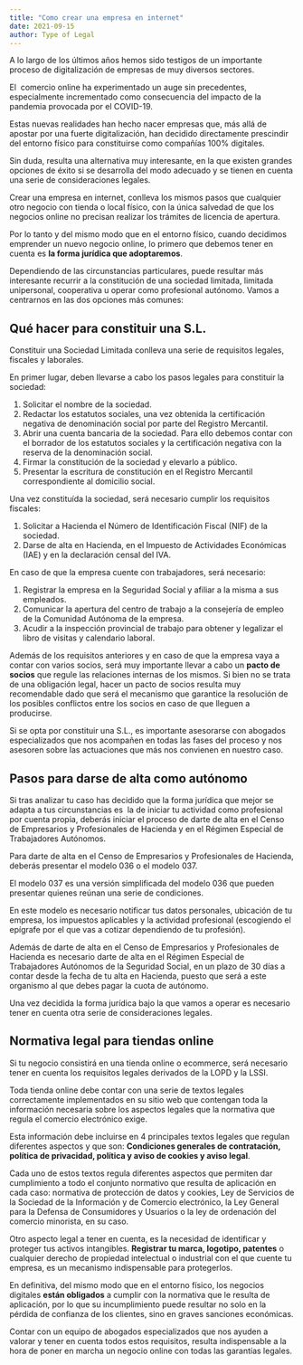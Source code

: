 ```yaml
---
title: "Como crear una empresa en internet"
date: 2021-09-15
author: Type of Legal
---
```


A lo largo de los últimos años hemos sido testigos de un importante proceso de digitalización de empresas de muy diversos sectores.

El  comercio online ha experimentado un auge sin precedentes, especialmente incrementado como consecuencia del impacto de la pandemia provocada por el COVID-19.

Estas nuevas realidades han hecho nacer empresas que, más allá de apostar por una fuerte digitalización, han decidido directamente prescindir del entorno físico para constituirse como compañías 100% digitales.

Sin duda, resulta una alternativa muy interesante, en la que existen grandes opciones de éxito si se desarrolla del modo adecuado y se tienen en cuenta una serie de consideraciones legales.

Crear una empresa en internet, conlleva los mismos pasos que cualquier otro negocio con tienda o local físico, con la única salvedad de que los negocios online no precisan realizar los trámites de licencia de apertura.

Por lo tanto y del mismo modo que en el entorno físico, cuando decidimos emprender un nuevo negocio online, lo primero que debemos tener en cuenta es **la forma jurídica que adoptaremos**.

Dependiendo de las circunstancias particulares, puede resultar más interesante recurrir a la constitución de una sociedad limitada, limitada unipersonal, cooperativa u operar como profesional autónomo. Vamos a centrarnos en las dos opciones más comunes:

**Qué hacer para constituir una S.L.**
--------------------------------------

Constituir una Sociedad Limitada conlleva una serie de requisitos legales, fiscales y laborales.

En primer lugar, deben llevarse a cabo los pasos legales para constituir la sociedad:

1.  Solicitar el nombre de la sociedad.
2.  Redactar los estatutos sociales, una vez obtenida la certificación negativa de denominación social por parte del Registro Mercantil.
3.  Abrir una cuenta bancaria de la sociedad. Para ello debemos contar con el borrador de los estatutos sociales y la certificación negativa con la reserva de la denominación social.
4.  Firmar la constitución de la sociedad y elevarlo a público.
5.  Presentar la escritura de constitución en el Registro Mercantil correspondiente al domicilio social.

Una vez constituída la sociedad, será necesario cumplir los requisitos fiscales:

1.  Solicitar a Hacienda el Número de Identificación Fiscal (NIF) de la sociedad.
2.  Darse de alta en Hacienda, en el Impuesto de Actividades Económicas (IAE) y en la declaración censal del IVA.

En caso de que la empresa cuente con trabajadores, será necesario:

1.  Registrar la empresa en la Seguridad Social y afiliar a la misma a sus empleados.
2.  Comunicar la apertura del centro de trabajo a la consejería de empleo de la Comunidad Autónoma de la empresa.
3.  Acudir a la inspección provincial de trabajo para obtener y legalizar el libro de visitas y calendario laboral.

Además de los requisitos anteriores y en caso de que la empresa vaya a contar con varios socios, será muy importante llevar a cabo un **pacto de socios** que regule las relaciones internas de los mismos. Si bien no se trata de una obligación legal, hacer un pacto de socios resulta muy recomendable dado que será el mecanismo que garantice la resolución de los posibles conflictos entre los socios en caso de que lleguen a producirse.

Si se opta por constituir una S.L., es importante asesorarse con abogados especializados que nos acompañen en todas las fases del proceso y nos asesoren sobre las actuaciones que más nos convienen en nuestro caso.

**Pasos para darse de alta como autónomo**
------------------------------------------

Si tras analizar tu caso has decidido que la forma jurídica que mejor se adapta a tus circunstancias es  la de iniciar tu actividad como profesional por cuenta propia, deberás iniciar el proceso de darte de alta en el Censo de Empresarios y Profesionales de Hacienda y en el Régimen Especial de Trabajadores Autónomos.

Para darte de alta en el Censo de Empresarios y Profesionales de Hacienda, deberás presentar el modelo 036 o el modelo 037.

El modelo 037 es una versión simplificada del modelo 036 que pueden presentar quienes reúnan una serie de condiciones.

En este modelo es necesario notificar tus datos personales, ubicación de tu empresa, los impuestos aplicables y la actividad profesional (escogiendo el epígrafe por el que vas a cotizar dependiendo de tu profesión).

Además de darte de alta en el Censo de Empresarios y Profesionales de Hacienda es necesario darte de alta en el Régimen Especial de Trabajadores Autónomos de la Seguridad Social, en un plazo de 30 días a contar desde la fecha de tu alta en Hacienda, puesto que será a este organismo al que debes pagar la cuota de autónomo.

Una vez decidida la forma jurídica bajo la que vamos a operar es necesario tener en cuenta otra serie de consideraciones legales.

Normativa legal para tiendas online
-----------------------------------

Si tu negocio consistirá en una tienda online o ecommerce, será necesario tener en cuenta los requisitos legales derivados de la LOPD y la LSSI.

Toda tienda online debe contar con una serie de textos legales correctamente implementados en su sitio web que contengan toda la información necesaria sobre los aspectos legales que la normativa que regula el comercio electrónico exige.

Esta información debe incluirse en 4 principales textos legales que regulan diferentes aspectos y que son: **Condiciones generales de contratación, política de privacidad, política y aviso de cookies y aviso legal**.

Cada uno de estos textos regula diferentes aspectos que permiten dar cumplimiento a todo el conjunto normativo que resulta de aplicación en cada caso: normativa de protección de datos y cookies, Ley de Servicios de la Sociedad de la Información y de Comercio electrónico, la Ley General para la Defensa de Consumidores y Usuarios o la ley de ordenación del comercio minorista, en su caso.

Otro aspecto legal a tener en cuenta, es la necesidad de identificar y proteger tus activos intangibles. **Registrar tu marca, logotipo, patentes** o cualquier derecho de propiedad intelectual o industrial con el que cuente tu empresa, es un mecanismo indispensable para protegerlos.

En definitiva, del mismo modo que en el entorno físico, los negocios digitales **están obligados** a cumplir con la normativa que le resulta de aplicación, por lo que su incumplimiento puede resultar no solo en la pérdida de confianza de los clientes, sino en graves sanciones económicas.

Contar con un equipo de abogados especializados que nos ayuden a valorar y tener en cuenta todos estos requisitos, resulta indispensable a la hora de poner en marcha un negocio online con todas las garantías legales.
